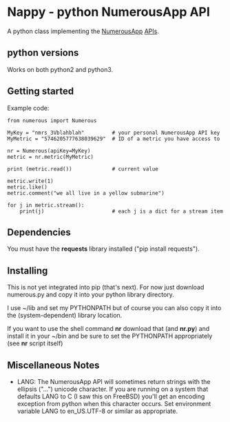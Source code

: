 # Nappy - python NumerousApp API 

A python class implementing the [NumerousApp](http://www.numerousapp.com) [APIs](http://docs.numerous.apiary.io).

## python versions

Works on both python2 and python3.

## Getting started

Example code:

```
from numerous import Numerous

MyKey = "nmrs_3Vblahblah"         # your personal NumerousApp API key
MyMetric = "5746205777638039629"  # ID of a metric you have access to

nr = Numerous(apiKey=MyKey)
metric = nr.metric(MyMetric)

print (metric.read())             # current value

metric.write(1)
metric.like()
metric.comment("we all live in a yellow submarine")

for j in metric.stream():
    print(j)                      # each j is a dict for a stream item

```

## Dependencies
You must have the **requests** library installed ("pip install requests").

## Installing
This is not yet integrated into pip (that's next). For now just download numerous.py and copy it into your python library directory. 

I use ~/lib and set my PYTHONPATH but of course you can also copy it into the (system-dependent) library location.

If you want to use the shell command **nr** download that (and **nr.py**) and install it in your ~/bin and be sure to set the PYTHONPATH appropriately (see **nr** script itself)

## Miscellaneous Notes

* LANG: The NumerousApp API will sometimes return strings with the ellipsis ("...") unicode character. If you are running on a system that defaults LANG to C (I saw this on FreeBSD) you'll get an encoding exception from python when this character occurs.  Set environment variable LANG to en_US.UTF-8 or similar as appropriate.

